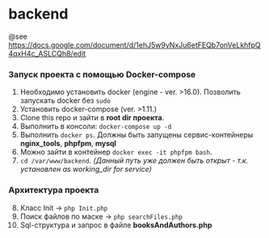 # backend 
@see https://docs.google.com/document/d/1ehJ5w9yNxJu6etFEQb7onVeLkhfpQ4qxH4c_ASLCQh8/edit

### Запуск проекта c помощью Docker-compose

1. Необходимо установить docker (engine - ver. >16.0). Позволить запускать docker без `sudo`
2. Установить docker-compose (ver. >1.11.)
3. Clone this repo и зайти в **root dir проекта**.
4. Выполнить в консоли: `docker-compose up -d`
5. Выполнить `docker ps`. Должны быть запущены сервис-контейнеры **nginx_tools**, **phpfpm**, **mysql**
6. Можно зайти в контейнер `docker exec -it phpfpm bash`. 
7. `cd /var/www/backend`. *(Данный путь уже должен быть открыт - т.к. установлен as working_dir for service)*

### Архитектура проекта

8. Класс Init -> `php Init.php`
9. Поиск файлов по маске -> `php searchFiles.php`
10. Sql-структура и запрос в файле **booksAndAuthors.php**






